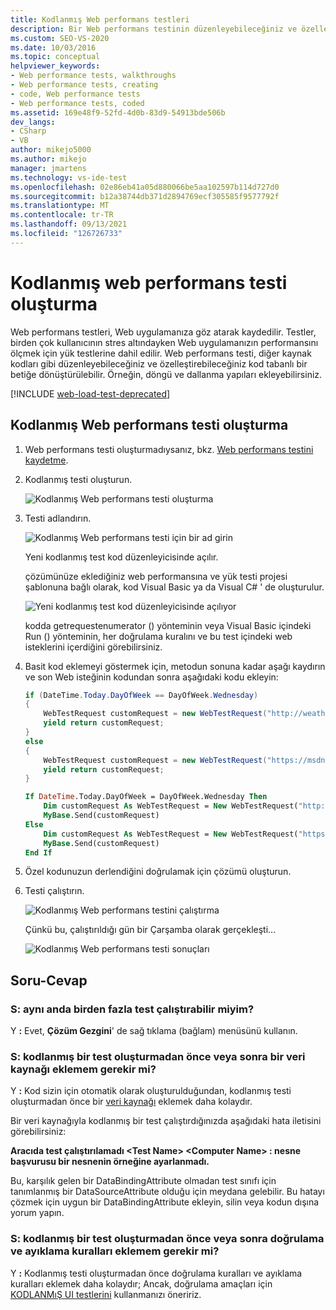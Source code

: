 ```yaml
---
title: Kodlanmış Web performans testleri
description: Bir Web performans testinin düzenleyebileceğiniz ve özelleştirebileceğiniz kod tabanlı bir betiğe nasıl dönüştürülebileceğini öğrenin.
ms.custom: SEO-VS-2020
ms.date: 10/03/2016
ms.topic: conceptual
helpviewer_keywords:
- Web performance tests, walkthroughs
- Web performance tests, creating
- code, Web performance tests
- Web performance tests, coded
ms.assetid: 169e48f9-52fd-4d0b-83d9-54913bde506b
dev_langs:
- CSharp
- VB
author: mikejo5000
ms.author: mikejo
manager: jmartens
ms.technology: vs-ide-test
ms.openlocfilehash: 02e86eb41a05d880066be5aa102597b114d727d0
ms.sourcegitcommit: b12a38744db371d2894769ecf305585f9577792f
ms.translationtype: MT
ms.contentlocale: tr-TR
ms.lasthandoff: 09/13/2021
ms.locfileid: "126726733"
---
```

# <a name="generate-and-run-a-coded-web-performance-test"></a>Kodlanmış web performans testi oluşturma

Web performans testleri, Web uygulamanıza göz atarak kaydedilir. Testler, birden çok kullanıcının stres altındayken Web uygulamanızın performansını ölçmek için yük testlerine dahil edilir. Web performans testi, diğer kaynak kodları gibi düzenleyebileceğiniz ve özelleştirebileceğiniz kod tabanlı bir betiğe dönüştürülebilir. Örneğin, döngü ve dallanma yapıları ekleyebilirsiniz.

[!INCLUDE [web-load-test-deprecated](includes/web-load-test-deprecated.md)]

## <a name="generate-a-coded-web-performance-test"></a>Kodlanmış Web performans testi oluşturma

1. Web performans testi oluşturmadıysanız, bkz. [Web performans testini kaydetme](/azure/devops/test/load-test/run-performance-tests-app-before-release#create-a-web-performance-and-load-test-project).

2. Kodlanmış testi oluşturun.

     ![Kodlanmış Web performans testi oluşturma](../test/media/web_test_coded_generate.png)

3. Testi adlandırın.

     ![Kodlanmış Web performans testi için bir ad girin](../test/media/web_test_coded_generate_nametest.png)

     Yeni kodlanmış test kod düzenleyicisinde açılır.

     çözümünüze eklediğiniz web performansına ve yük testi projesi şablonuna bağlı olarak, kod Visual Basic ya da Visual C# ' de oluşturulur.

     ![Yeni kodlanmış test kod düzenleyicisinde açılıyor](../test/media/web_test_coded_generate_opencodeeditor.png)

     kodda getrequestenumerator () yönteminin veya Visual Basic içindeki Run () yönteminin, her doğrulama kuralını ve bu test içindeki web isteklerini içerdiğini görebilirsiniz.

4. Basit kod eklemeyi göstermek için, metodun sonuna kadar aşağı kaydırın ve son Web isteğinin kodundan sonra aşağıdaki kodu ekleyin:

    ```c#
    if (DateTime.Today.DayOfWeek == DayOfWeek.Wednesday)
    {
        WebTestRequest customRequest = new WebTestRequest("http://weather.msn.com/");
        yield return customRequest;
    }
    else
    {
        WebTestRequest customRequest = new WebTestRequest("https://msdn.microsoft.com/");
        yield return customRequest;
    }
    ```

    ```vb
    If DateTime.Today.DayOfWeek = DayOfWeek.Wednesday Then
        Dim customRequest As WebTestRequest = New WebTestRequest("http://weather.msn.com/")
        MyBase.Send(customRequest)
    Else
        Dim customRequest As WebTestRequest = New WebTestRequest("https://msdn.microsoft.com/")
        MyBase.Send(customRequest)
    End If
    ```

5. Özel kodunuzun derlendiğini doğrulamak için çözümü oluşturun.

6. Testi çalıştırın.

     ![Kodlanmış Web performans testini çalıştırma](../test/media/web_test_coded_generate_run.png)

     Çünkü bu, çalıştırıldığı gün bir Çarşamba olarak gerçekleşti...

     ![Kodlanmış Web performans testi sonuçları](../test/media/web_test_coded_generate_results.png)

## <a name="qa"></a>Soru-Cevap

### <a name="q-can-i-run-more-than-one-test-at-a-time"></a>S: aynı anda birden fazla test çalıştırabilir miyim?
Y **:** Evet, **Çözüm Gezgini**' de sağ tıklama (bağlam) menüsünü kullanın.

### <a name="q-should-i-add-a-data-source-before-or-after-i-generate-a-coded-test"></a>S: kodlanmış bir test oluşturmadan önce veya sonra bir veri kaynağı eklemem gerekir mi?
Y **:** Kod sizin için otomatik olarak oluşturulduğundan, kodlanmış testi oluşturmadan önce bir [veri kaynağı](../test/add-a-data-source-to-a-web-performance-test.md) eklemek daha kolaydır.

Bir veri kaynağıyla kodlanmış bir test çalıştırdığınızda aşağıdaki hata iletisini görebilirsiniz:

**Aracıda test çalıştırılamadı \<Test Name> \<Computer Name> : nesne başvurusu bir nesnenin örneğine ayarlanmadı.**

Bu, karşılık gelen bir DataBindingAttribute olmadan test sınıfı için tanımlanmış bir DataSourceAttribute olduğu için meydana gelebilir. Bu hatayı çözmek için uygun bir DataBindingAttribute ekleyin, silin veya kodun dışına yorum yapın.

### <a name="q-should-i-add-validation-and-extraction-rules-before-or-after-i-generate-a-coded-test"></a>S: kodlanmış bir test oluşturmadan önce veya sonra doğrulama ve ayıklama kuralları eklemem gerekir mi?
Y **:** Kodlanmış testi oluşturmadan önce doğrulama kuralları ve ayıklama kuralları eklemek daha kolaydır; Ancak, doğrulama amaçları için [KODLANMıŞ UI testlerini](../test/use-ui-automation-to-test-your-code.md) kullanmanızı öneririz.

